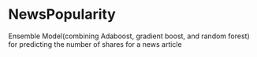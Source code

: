 # NewsPopularity
Ensemble Model(combining Adaboost, gradient boost, and random forest)  for predicting the number of shares for a news article
